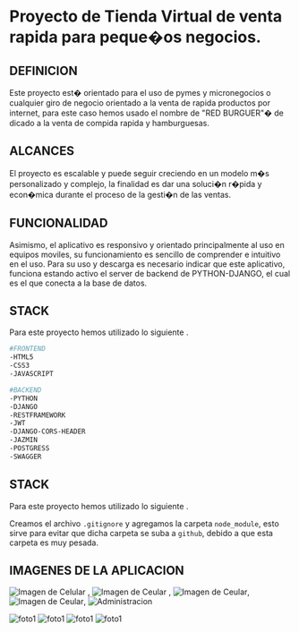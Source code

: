 # Proyecto de Tienda Virtual de venta rapida para peque�os negocios.

## DEFINICION
Este proyecto est� orientado para el uso de pymes y micronegocios o cualquier giro de negocio orientado a la venta de rapida productos por internet, para este caso hemos usado el nombre de "RED BURGUER"� de dicado a la venta de compida rapida y hamburguesas.

## ALCANCES

El proyecto es escalable y puede seguir creciendo en un modelo m�s personalizado y complejo, la finalidad es dar una soluci�n r�pida y econ�mica durante el proceso de la gesti�n de las ventas. 

## FUNCIONALIDAD
Asimismo, el aplicativo es responsivo y orientado principalmente al uso en equipos moviles, su funcionamiento es sencillo de comprender e intuitivo en el uso.
Para su uso y descarga es necesario indicar que este aplicativo, funciona estando activo el server de backend de PYTHON-DJANGO, el cual es el que conecta a la base de datos.

## STACK
Para este proyecto hemos utilizado lo siguiente .

```bash
#FRONTEND
-HTML5
-CSS3
-JAVASCRIPT

#BACKEND
-PYTHON
-DJANGO
-RESTFRAMEWORK
-JWT
-DJANGO-CORS-HEADER
-JAZMIN
-POSTGRESS
-SWAGGER
```

## STACK
Para este proyecto hemos utilizado lo siguiente .


Creamos el archivo `.gitignore` y agregamos la carpeta `node_module`, esto sirve para evitar que dicha carpeta se suba a `github`, debido a que esta carpeta es muy pesada.

## IMAGENES DE LA APLICACION


![Imagen de Celular](https://github.com/batmanhot/tiendavirtual/blob/main/assets/app/Foto1.png)  , ![Imagen de Ceular](https://github.com/batmanhot/tiendavirtual/blob/main/assets/app/Foto2.png) , ![Imagen de Ceular](https://github.com/batmanhot/tiendavirtual/blob/main/assets/app/Foto3.png), ![Imagen de Ceular](https://github.com/batmanhot/tiendavirtual/blob/main/assets/app/Foto4.png), ![Administracion](https://github.com/batmanhot/tiendavirtual/blob/main/assets/app/Foto5.png)

<img widh='154' alt='foto1' src='https://github.com/batmanhot/tiendavirtual/blob/main/assets/app/Foto1.png'>
<img widh='154' alt='foto1' src='https://github.com/batmanhot/tiendavirtual/blob/main/assets/app/Foto2.png'>
<img widh='154' alt='foto1' src='https://github.com/batmanhot/tiendavirtual/blob/main/assets/app/Foto3.png'>
<img widh='154' alt='foto1' src='https://github.com/batmanhot/tiendavirtual/blob/main/assets/app/Foto4.png'>



